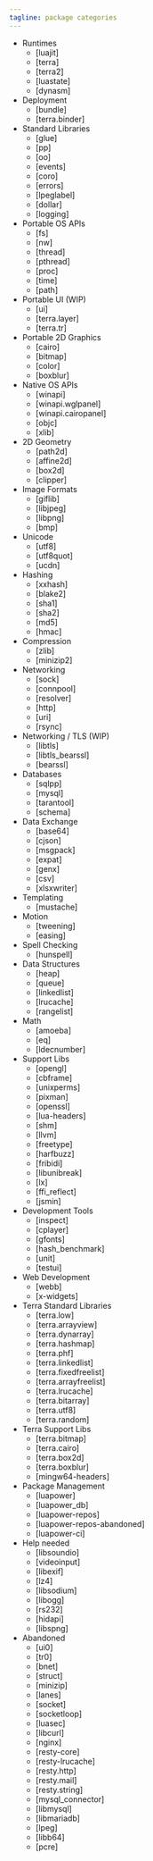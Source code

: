 ```yaml
---
tagline: package categories
---
```


* Runtimes
	* [luajit]
	* [terra]
	* [terra2]
	* [luastate]
	* [dynasm]
* Deployment
	* [bundle]
	* [terra.binder]
* Standard Libraries
	* [glue]
	* [pp]
	* [oo]
	* [events]
	* [coro]
	* [errors]
	* [lpeglabel]
	* [dollar]
	* [logging]
* Portable OS APIs
	* [fs]
	* [nw]
	* [thread]
	* [pthread]
	* [proc]
	* [time]
	* [path]
* Portable UI (WIP)
	* [ui]
	* [terra.layer]
	* [terra.tr]
* Portable 2D Graphics
	* [cairo]
	* [bitmap]
	* [color]
	* [boxblur]
* Native OS APIs
	* [winapi]
	* [winapi.wglpanel]
	* [winapi.cairopanel]
	* [objc]
	* [xlib]
* 2D Geometry
	* [path2d]
	* [affine2d]
	* [box2d]
	* [clipper]
* Image Formats
	* [giflib]
	* [libjpeg]
	* [libpng]
	* [bmp]
* Unicode
	* [utf8]
	* [utf8quot]
	* [ucdn]
* Hashing
	* [xxhash]
	* [blake2]
   * [sha1]
   * [sha2]
	* [md5]
	* [hmac]
* Compression
	* [zlib]
	* [minizip2]
* Networking
	* [sock]
	* [connpool]
	* [resolver]
	* [http]
	* [uri]
	* [rsync]
* Networking / TLS (WIP)
	* [libtls]
	* [libtls_bearssl]
	* [bearssl]
* Databases
	* [sqlpp]
   * [mysql]
	* [tarantool]
	* [schema]
* Data Exchange
	* [base64]
	* [cjson]
	* [msgpack]
	* [expat]
	* [genx]
	* [csv]
	* [xlsxwriter]
* Templating
	* [mustache]
* Motion
	* [tweening]
	* [easing]
* Spell Checking
	* [hunspell]
* Data Structures
	* [heap]
	* [queue]
	* [linkedlist]
	* [lrucache]
	* [rangelist]
* Math
	* [amoeba]
	* [eq]
	* [ldecnumber]
* Support Libs
	* [opengl]
	* [cbframe]
	* [unixperms]
	* [pixman]
	* [openssl]
	* [lua-headers]
	* [shm]
	* [llvm]
	* [freetype]
	* [harfbuzz]
	* [fribidi]
	* [libunibreak]
	* [lx]
	* [ffi_reflect]
	* [jsmin]
* Development Tools
	* [inspect]
	* [cplayer]
	* [gfonts]
	* [hash_benchmark]
	* [unit]
	* [testui]
* Web Development
	* [webb]
	* [x-widgets]
* Terra Standard Libraries
   * [terra.low]
   * [terra.arrayview]
   * [terra.dynarray]
	* [terra.hashmap]
	* [terra.phf]
	* [terra.linkedlist]
	* [terra.fixedfreelist]
	* [terra.arrayfreelist]
	* [terra.lrucache]
	* [terra.bitarray]
	* [terra.utf8]
	* [terra.random]
* Terra Support Libs
	* [terra.bitmap]
	* [terra.cairo]
	* [terra.box2d]
	* [terra.boxblur]
	* [mingw64-headers]
* Package Management
	* [luapower]
	* [luapower_db]
	* [luapower-repos]
	* [luapower-repos-abandoned]
	* [luapower-ci]
* Help needed
	* [libsoundio]
	* [videoinput]
	* [libexif]
	* [lz4]
	* [libsodium]
	* [libogg]
	* [rs232]
	* [hidapi]
	* [libspng]
* Abandoned
	* [ui0]
	* [tr0]
	* [bnet]
	* [struct]
	* [minizip]
	* [lanes]
	* [socket]
	* [socketloop]
	* [luasec]
	* [libcurl]
	* [nginx]
   * [resty-core]
   * [resty-lrucache]
   * [resty.http]
   * [resty.mail]
   * [resty.string]
	* [mysql_connector]
	* [libmysql]
	* [libmariadb]
	* [lpeg]
	* [libb64]
	* [pcre]
